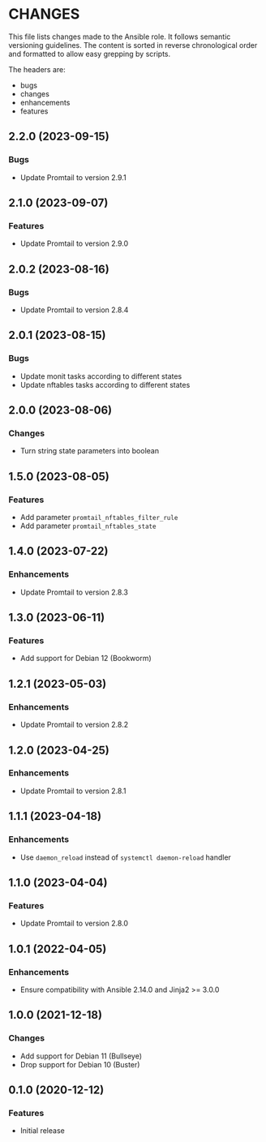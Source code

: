 # CHANGES

This file lists changes made to the Ansible role. It follows semantic versioning
guidelines. The content is sorted in reverse chronological order and formatted
to allow easy grepping by scripts.

The headers are:
- bugs
- changes
- enhancements
- features

## 2.2.0 (2023-09-15)

### Bugs

- Update Promtail to version 2.9.1

## 2.1.0 (2023-09-07)

### Features

- Update Promtail to version 2.9.0

## 2.0.2 (2023-08-16)

### Bugs

- Update Promtail to version 2.8.4

## 2.0.1 (2023-08-15)

### Bugs

- Update monit tasks according to different states
- Update nftables tasks according to different states

## 2.0.0 (2023-08-06)

### Changes

- Turn string state parameters into boolean

## 1.5.0 (2023-08-05)

### Features

- Add parameter `promtail_nftables_filter_rule`
- Add parameter `promtail_nftables_state`

## 1.4.0 (2023-07-22)

### Enhancements

- Update Promtail to version 2.8.3

## 1.3.0 (2023-06-11)

### Features

- Add support for Debian 12 (Bookworm)

## 1.2.1 (2023-05-03)

### Enhancements

- Update Promtail to version 2.8.2

## 1.2.0 (2023-04-25)

### Enhancements

- Update Promtail to version 2.8.1

## 1.1.1 (2023-04-18)

### Enhancements

- Use `daemon_reload` instead of `systemctl daemon-reload` handler

## 1.1.0 (2023-04-04)

### Features

- Update Promtail to version 2.8.0

## 1.0.1 (2022-04-05)

### Enhancements

- Ensure compatibility with Ansible 2.14.0 and Jinja2 >= 3.0.0

## 1.0.0 (2021-12-18)

### Changes

- Add support for Debian 11 (Bullseye)
- Drop support for Debian 10 (Buster)

## 0.1.0 (2020-12-12)

### Features

- Initial release
